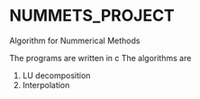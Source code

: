 # NUMMETS_PROJECT

Algorithm for Nummerical Methods

The programs are written in c 
The algorithms are
1. LU decomposition 
2. Interpolation
